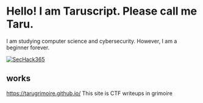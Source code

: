 # Hello! I am Taruscript. Please call me Taru.
I am studying computer science and cybersecurity.
However, I am a beginner forever.

[![SecHack365](https://img.shields.io/static/v1?label=SecHack365&message=2020&color=ffd700)](https://sechack365.nict.go.jp/)

## works

https://tarugrimoire.github.io/
This site is CTF writeups in grimoire
